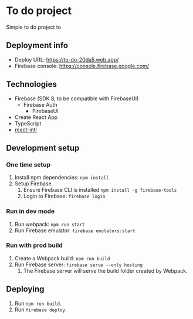 # To do project
Simple to do project to 

## Deployment info
- Deploy URL: https://to-do-20da5.web.app/
- Firebase console: https://console.firebase.google.com/

## Technologies

- Firebase (SDK 8, to be compatible with FirebaseUI)
  - Firebase Auth
    - FirebaseUI
- Create React App
- TypeScript
- [react-intl](https://github.com/formatjs/formatjs)

## Development setup

### One time setup
1. Install npm dependencies: `npm install`
2. Setup Firebase
   1. Ensure Firebase CLI is installed `npm install -g firebase-tools`
   2. Login to Firebase: `firebase login`

### Run in dev mode
1. Run webpack: `npm run start`
2. Run Firebase emulator: `firebase emulators:start`

### Run with prod build
1. Create a Webpack build: `npm run build`
2. Run Firebase server: `firebase serve --only hosting`
   1. The Firebase server will serve the build folder created by Webpack.

## Deploying
1. Run `npm run build`.
1. Run `firebase deploy`.

